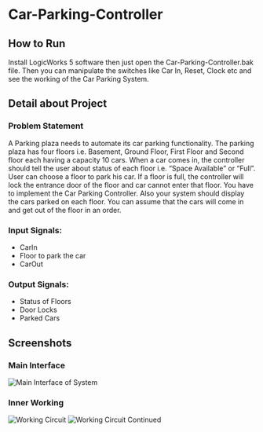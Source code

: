 # Car-Parking-Controller

## How to Run

Install LogicWorks 5 software then just open the Car-Parking-Controller.bak file. Then you can manipulate the switches like Car In, Reset, Clock etc and see the working of the Car Parking System.

## Detail about Project

### Problem Statement

A Parking plaza needs to automate its car parking functionality. The parking plaza has four floors i.e. Basement, Ground Floor, First Floor and Second floor each having a capacity 10 cars. When a car comes in, the controller should tell the user about status of each floor i.e. “Space Available” or “Full”. User can choose a floor to park his car. If a floor is full, the controller will lock the entrance door of the floor and car cannot enter that floor. You have to implement the Car Parking Controller. Also your system should display the cars parked on each floor. You can assume that the cars will come in and get out of the floor in an order.

### Input Signals:
* CarIn
* Floor to park the car
* CarOut

### Output Signals:
* Status of Floors
* Door Locks
* Parked Cars


## Screenshots

### Main Interface

![Main Interface of System](../master/images/main.png)

### Inner Working
![Working Circuit](../master/images/w1.png)
![Working Circuit Continued](../master/images/w2.png)
